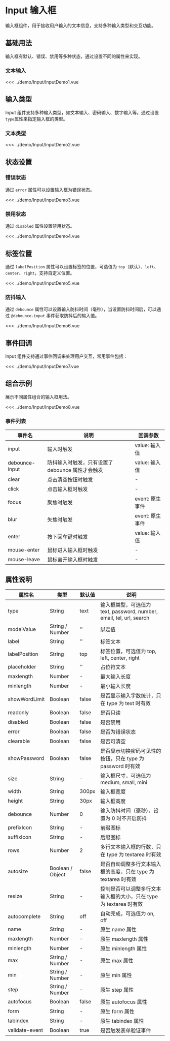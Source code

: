 # Input 输入框

输入框组件，用于接收用户输入的文本信息，支持多种输入类型和交互功能。

<script setup>
import { ref } from 'vue'
import InputDemo1 from "../demo/Input/InputDemo1.vue";
import InputDemo2 from "../demo/Input/InputDemo2.vue";
import InputDemo3 from "../demo/Input/InputDemo3.vue";
import InputDemo4 from "../demo/Input/InputDemo4.vue";
import InputDemo5 from "../demo/Input/InputDemo5.vue";
import InputDemo6 from "../demo/Input/InputDemo6.vue";
import InputDemo7 from "../demo/Input/InputDemo7.vue";
import InputDemo8 from "../demo/Input/InputDemo8.vue";
</script>
<style>
.input-group {
  padding: 50px 20px;
  display: flex;
  flex-direction: column;
  gap: 36px;
}
.input-demo {
  margin-bottom: 20px;
}
</style>

## 基础用法

输入框有默认、错误、禁用等多种状态，通过设置不同的属性来实现。

### 文本输入

<Demo>
<InputDemo1 />
</Demo>

<CollapsibleCode>

<<< ../demo/Input/InputDemo1.vue

</CollapsibleCode>

## 输入类型

Input 组件支持多种输入类型，如文本输入、密码输入、数字输入等。通过设置`type`属性来指定输入框的类型。

### 文本类型

<Demo>
<InputDemo2 />
</Demo>

<CollapsibleCode>

<<< ../demo/Input/InputDemo2.vue

</CollapsibleCode>

## 状态设置

### 错误状态

通过 `error` 属性可以设置输入框为错误状态。

<Demo>
<InputDemo3 />
</Demo>

<CollapsibleCode>

<<< ../demo/Input/InputDemo3.vue

</CollapsibleCode>

### 禁用状态

通过 `disabled` 属性设置禁用状态。

<Demo>
<InputDemo4 />
</Demo>

<CollapsibleCode>

<<< ../demo/Input/InputDemo4.vue

</CollapsibleCode>

## 标签位置

通过 `labelPosition` 属性可以设置标签的位置，可选值为 `top`（默认）、`left`、`center`、`right`，支持自定义位置。

<Demo>
<InputDemo5 />
</Demo>

<CollapsibleCode>

<<< ../demo/Input/InputDemo5.vue

</CollapsibleCode>

### 防抖输入

通过 `debounce` 属性可以设置输入防抖时间（毫秒），当设置防抖时间后，可以通过 `@debounce-input` 事件获取防抖后的输入值。

<Demo>
<InputDemo6 />
</Demo>

<CollapsibleCode>

<<< ../demo/Input/InputDemo6.vue

</CollapsibleCode>

## 事件回调

Input 组件支持通过事件回调来处理用户交互，常用事件包括：

<Demo>
<InputDemo7 />
</Demo>

<CollapsibleCode>

<<< ../demo/Input/InputDemo7.vue

</CollapsibleCode>

## 组合示例

展示不同属性组合的输入框用法。

<Demo>
<InputDemo8 />
</Demo>

<CollapsibleCode>

<<< ../demo/Input/InputDemo8.vue

</CollapsibleCode>

### 事件列表

| 事件名         | 说明                                             | 回调参数        |
| -------------- | ------------------------------------------------ | --------------- |
| input          | 输入时触发                                       | value: 输入值   |
| debounce-input | 防抖输入时触发，只有设置了 debounce 属性才会触发 | value: 输入值   |
| clear          | 点击清空按钮时触发                               | -               |
| click          | 点击输入框时触发                                 | -               |
| focus          | 聚焦时触发                                       | event: 原生事件 |
| blur           | 失焦时触发                                       | event: 原生事件 |
| enter          | 按下回车键时触发                                 | value: 输入值   |
| mouse-enter    | 鼠标进入输入框时触发                             | -               |
| mouse-leave    | 鼠标离开输入框时触发                             | -               |

## 属性说明

| 属性名         | 类型             | 默认值 | 说明                                                                 |
| -------------- | ---------------- | ------ | -------------------------------------------------------------------- |
| type           | String           | text   | 输入框类型，可选值为 text, password, number, email, tel, url, search |
| modelValue     | String / Number  | ''     | 绑定值                                                               |
| label          | String           | ''     | 标签文本                                                             |
| labelPosition  | String           | top    | 标签位置，可选值为 top, left, center, right                          |
| placeholder    | String           | ''     | 占位符文本                                                           |
| maxlength      | Number           | -      | 最大输入长度                                                         |
| minlength      | Number           | -      | 最小输入长度                                                         |
| showWordLimit  | Boolean          | false  | 是否显示输入字数统计，只在 type 为 text 时有效                       |
| readonly       | Boolean          | false  | 是否只读                                                             |
| disabled       | Boolean          | false  | 是否禁用                                                             |
| error          | Boolean          | false  | 是否为错误状态                                                       |
| clearable      | Boolean          | false  | 是否可清空                                                           |
| showPassword   | Boolean          | false  | 是否显示切换密码可见性的按钮，只在 type 为 password 时有效           |
| size           | String           | -      | 输入框尺寸，可选值为 medium, small, mini                             |
| width          | String           | 300px  | 输入框宽度                                                           |
| height         | String           | 30px   | 输入框高度                                                           |
| debounce       | Number           | 0      | 输入防抖时间（毫秒），设置为 0 时不开启防抖                          |
| prefixIcon     | String           | -      | 前缀图标                                                             |
| suffixIcon     | String           | -      | 后缀图标                                                             |
| rows           | Number           | 2      | 多行文本输入框的行数，只在 type 为 textarea 时有效                   |
| autosize       | Boolean / Object | false  | 是否自动调整多行文本输入框的高度，只在 type 为 textarea 时有效       |
| resize         | String           | -      | 控制是否可以调整多行文本输入框的大小，只在 type 为 textarea 时有效   |
| autocomplete   | String           | off    | 自动完成，可选值为 on, off                                           |
| name           | String           | -      | 原生 name 属性                                                       |
| maxlength      | Number           | -      | 原生 maxlength 属性                                                  |
| minlength      | Number           | -      | 原生 minlength 属性                                                  |
| max            | String / Number  | -      | 原生 max 属性                                                        |
| min            | String / Number  | -      | 原生 min 属性                                                        |
| step           | String / Number  | -      | 原生 step 属性                                                       |
| autofocus      | Boolean          | false  | 原生 autofocus 属性                                                  |
| form           | String           | -      | 原生 form 属性                                                       |
| tabindex       | String           | -      | 原生 tabindex 属性                                                   |
| validate-event | Boolean          | true   | 是否触发表单验证事件                                                 |

```

```
